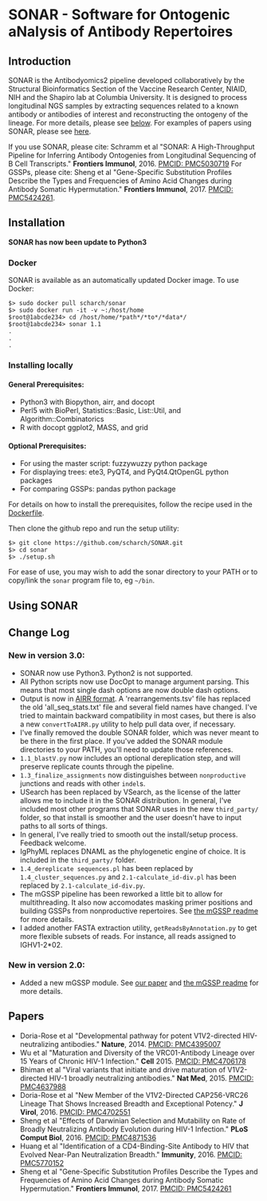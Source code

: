 SONAR - Software for Ontogenic aNalysis of Antibody Repertoires
=====

Introduction
-----

SONAR is the Antibodyomics2 pipeline developed collaboratively by the Structural Bioinformatics Section of the Vaccine Research Center, NIAID, NIH and the Shapiro lab at Columbia University. It is designed to process longitudinal NGS samples by extracting sequences related to a known antibody or antibodies of interest and reconstructing the ontogeny of the lineage. For more details, please see [below](#Using-SONAR). For examples of papers using SONAR, please see [here](#Papers).

If you use SONAR, please cite:
Schramm et al "SONAR: A High-Throughput Pipeline for Inferring Antibody Ontogenies from Longitudinal Sequencing of B Cell Transcripts." **Frontiers Immunol**, 2016. [PMCID: PMC5030719](https://www.frontiersin.org/articles/10.3389/fimmu.2016.00372/full)
For GSSPs, please cite:
Sheng et al "Gene-Specific Substitution Profiles Describe the Types and Frequencies of Amino Acid Changes during Antibody Somatic Hypermutation." **Frontiers Immunol**, 2017. [PMCID: PMC5424261](https://www.frontiersin.org/articles/10.3389/fimmu.2017.00537/full).

Installation
-----

**SONAR has now been update to Python3**

### Docker
SONAR is available as an automatically updated Docker image. To use Docker:
```
$> sudo docker pull scharch/sonar
$> sudo docker run -it -v ~:/host/home
$root@1abcde234> cd /host/home/*path*/*to*/*data*/
$root@1abcde234> sonar 1.1
.
.
.
```

### Installing locally

#### General Prerequisites:
* Python3 with Biopython, airr, and docopt
* Perl5 with BioPerl, Statistics::Basic, List::Util, and Algorithm::Combinatorics
* R with docopt ggplot2, MASS, and grid

#### Optional Prerequisites:
* For using the master script: fuzzywuzzy python package
* For displaying trees: ete3, PyQT4, and PyQt4.QtOpenGL python packages
* For comparing GSSPs: pandas python package

For details on how to install the prerequisites, follow the recipe used in the [Dockerfile](Dockerfile).

Then clone the github repo and run the setup utility:
```
$> git clone https://github.com/scharch/SONAR.git
$> cd sonar
$> ./setup.sh
```

For ease of use, you may wish to add the sonar directory to your PATH or to copy/link the `sonar` program file to, eg `~/bin`.

Using SONAR
-----


Change Log
-----
### New in version 3.0:
* SONAR now use Python3. Python2 is not supported.
* All Python scripts now use DocOpt to manage argument parsing. This means that most single dash options are now double dash options.
* Output is now in [AIRR format](https://www.frontiersin.org/articles/10.3389/fimmu.2018.02206/full). A 'rearrangements.tsv' file has replaced the old 'all_seq_stats.txt' file and several field names have changed. I've tried to maintain backward compatibility in most cases, but there is also a new `convertToAIRR.py` utility to help pull data over, if necessary.
* I've finally removed the double SONAR folder, which was never meant to be there in the first place. If you've added the SONAR module directories to your PATH, you'll need to update those references.
* `1.1_blastV.py` now includes an optional dereplication step, and will preserve replicate counts through the pipeline.
* `1.3_finalize_assignments` now distinguishes between `nonproductive` junctions and reads with other `indel`s.
* USearch has been replaced by VSearch, as the license of the latter allows me to include it in the SONAR distribution. In general, I've included most other programs that SONAR uses in the new `third_party/` folder, so that install is smoother and the user doesn't have to input paths to all sorts of things.
* In general, I've really tried to smooth out the install/setup process. Feedback welcome.
* IgPhyML replaces DNAML as the phylogenetic engine of choice. It is included in the `third_party/` folder.
* `1.4_dereplicate sequences.pl` has been replaced by `1.4_cluster_sequences.py` and `2.1-calculate_id-div.pl` has been replaced by `2.1-calculate_id-div.py`.
* The mGSSP pipeline has been reworked a little bit to allow for multithreading. It also now accomodates masking primer positions and building GSSPs from nonproductive repertoires. See [the mGSSP readme](mGSSP/mGSSP_readme.md) for more details.
* I added another FASTA extraction utility, `getReadsByAnnotation.py` to get more flexible subsets of reads. For instance, all reads assigned to IGHV1-2*02.

### New in version 2.0:
* Added a new mGSSP module. See [our paper](https://www.ncbi.nlm.nih.gov/pmc/articles/PMC5424261/) and [the mGSSP readme](mGSSP/mGSSP_readme.md) for more details.

Papers
-----
* Doria-Rose et al "Developmental pathway for potent V1V2-directed HIV-neutralizing antibodies." **Nature**, 2014. [PMCID: PMC4395007](https://www.ncbi.nlm.nih.gov/pmc/articles/PMC4395007/)
* Wu et al "Maturation and Diversity of the VRC01-Antibody Lineage over 15 Years of Chronic HIV-1 Infection." **Cell** 2015. [PMCID: PMC4706178](https://www.ncbi.nlm.nih.gov/pmc/articles/PMC4706178/)
* Bhiman et al "Viral variants that initiate and drive maturation of V1V2-directed HIV-1 broadly neutralizing antibodies." **Nat Med**, 2015. [PMCID: PMC4637988](https://www.ncbi.nlm.nih.gov/pmc/articles/PMC4637988/)
* Doria-Rose et al "New Member of the V1V2-Directed CAP256-VRC26 Lineage That Shows Increased Breadth and Exceptional Potency." **J Virol**, 2016. [PMCID: PMC4702551](https://www.ncbi.nlm.nih.gov/pmc/articles/PMC4702551/)
* Sheng et al "Effects of Darwinian Selection and Mutability on Rate of Broadly Neutralizing Antibody Evolution during HIV-1 Infection." **PLoS Comput Biol**, 2016. [PMCID: PMC4871536](https://www.ncbi.nlm.nih.gov/pmc/articles/PMC4871536/)
* Huang et al "Identification of a CD4-Binding-Site Antibody to HIV that Evolved Near-Pan Neutralization Breadth." **Immunity**, 2016. [PMCID: PMC5770152](https://www.ncbi.nlm.nih.gov/pmc/articles/PMC5770152/) 
* Sheng et al "Gene-Specific Substitution Profiles Describe the Types and Frequencies of Amino Acid Changes during Antibody Somatic Hypermutation." **Frontiers Immunol**, 2017. [PMCID: PMC5424261](https://www.ncbi.nlm.nih.gov/pmc/articles/PMC5424261/)

